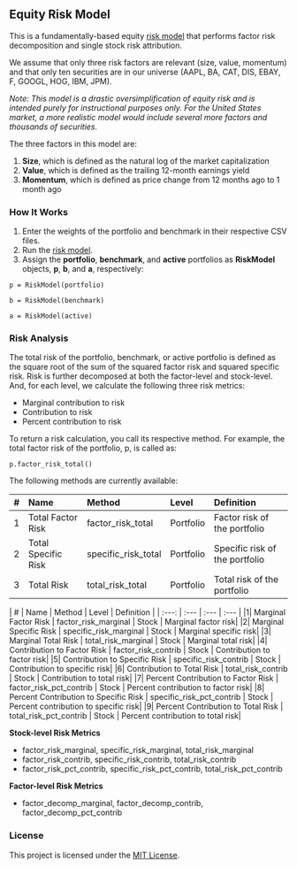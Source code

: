 ## Equity Risk Model

This is a fundamentally-based equity [risk model](/equity_risk_model.py) that performs factor risk decomposition and single stock risk attribution. 

We assume that only three risk factors are relevant (size, value, momentum) and that only ten securities are in our universe (AAPL, BA, CAT, DIS, EBAY, F, GOOGL, HOG, IBM, JPM).

*Note: This model is a drastic oversimplification of equity risk and is intended purely for instructional purposes only. For the United States market, a more realistic model would include several more factors and thousands of securities.*

The three factors in this model are:

1. **Size**, which is defined as the natural log of the market capitalization
2. **Value**, which is defined as the trailing 12-month earnings yield
3. **Momentum**, which is defined as price change from 12 months ago to 1 month ago

### How It Works

1. Enter the weights of the portfolio and benchmark in their respective CSV files.
2. Run the [risk model](/equity_risk_model.py).
3. Assign the **portfolio**, **benchmark**, and **active** portfolios as **RiskModel** objects, **p**, **b**, and **a**, respectively:
```
p = RiskModel(portfolio)
```
```
b = RiskModel(benchmark)
```
```
a = RiskModel(active)
```

### Risk Analysis

The total risk of the portfolio, benchmark, or active portfolio is defined as the square root of the sum of the squared factor risk and squared specific risk. Risk is further decomposed at both the factor-level and stock-level. And, for each level, we calculate the following three risk metrics:

- Marginal contribution to risk
- Contribution to risk
- Percent contribution to risk

To return a risk calculation, you call its respective method. For example, the total factor risk of the portfolio, p, is called as:

```
p.factor_risk_total()
```

The following methods are currently available:

| # | Name | Method | Level | Definition |
| :---: | :--- | :--- | :--- | :---  |
|1| Total Factor Risk | factor_risk_total | Portfolio | Factor risk of the portfolio|
|2| Total Specific Risk | specific_risk_total | Portfolio | Specific risk of the portfolio|
|3| Total Risk | total_risk_total | Portfolio | Total risk of the portfolio|

| # | Name | Method | Level | Definition |
| :---: | :--- | :--- | :---  |
|1| Marginal Factor Risk | factor_risk_marginal | Stock | Marginal factor risk|
|2| Marginal Specific Risk | specific_risk_marginal | Stock | Marginal specific risk|
|3| Marginal Total Risk | total_risk_marginal | Stock | Marginal total risk|
|4| Contribution to Factor Risk | factor_risk_contrib | Stock | Contribution to factor risk|
|5| Contribution to Specific Risk | specific_risk_contrib | Stock | Contribution to specific risk|
|6| Contribution to Total Risk | total_risk_contrib | Stock | Contribution to total risk|
|7| Percent Contribution to Factor Risk | factor_risk_pct_contrib | Stock | Percent contribution to factor risk|
|8| Percent Contribution to Specific Risk | specific_risk_pct_contrib | Stock | Percent contribution to specific risk|
|9| Percent Contribution to Total Risk | total_risk_pct_contrib | Stock | Percent contribution to total risk|

**Stock-level Risk Metrics**
- factor_risk_marginal, specific_risk_marginal, total_risk_marginal
- factor_risk_contrib, specific_risk_contrib, total_risk_contrib
- factor_risk_pct_contrib, specific_risk_pct_contrib, total_risk_pct_contrib

**Factor-level Risk Metrics**
- factor_decomp_marginal, factor_decomp_contrib, factor_decomp_pct_contrib

### License

This project is licensed under the [MIT License](/LICENSE).